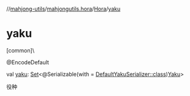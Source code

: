 //[mahjong-utils](../../../index.md)/[mahjongutils.hora](../index.md)/[Hora](index.md)/[yaku](yaku.md)

# yaku

[common]\

@EncodeDefault

val [yaku](yaku.md): [Set](https://kotlinlang.org/api/latest/jvm/stdlib/kotlin-stdlib/kotlin.collections/-set/index.html)&lt;@Serializable(with = [DefaultYakuSerializer::class](../../mahjongutils.yaku/-default-yaku-serializer/index.md))[Yaku](../../mahjongutils.yaku/-yaku/index.md)&gt;

役种
